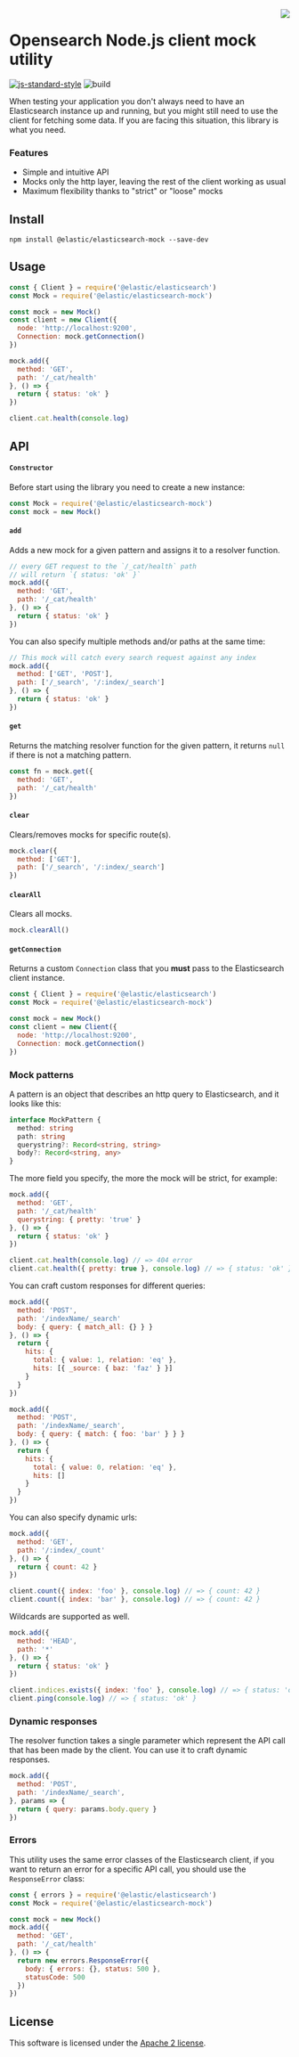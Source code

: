 <img align="right" width="auto" height="auto" src="https://www.elastic.co/static-res/images/elastic-logo-200.png">

# Opensearch Node.js client mock utility

[![js-standard-style](https://img.shields.io/badge/code%20style-standard-brightgreen.svg?style=flat)](http://standardjs.com/)  ![build](https://github.com/elastic/elasticsearch-js-mock/workflows/build/badge.svg)

When testing your application you don't always need to have an Elasticsearch instance up and running, but you might still need to use the client for fetching some data. If you are facing this situation, this library is what you need.

### Features

- Simple and intuitive API
- Mocks only the http layer, leaving the rest of the client working as usual
- Maximum flexibility thanks to "strict" or "loose" mocks

## Install
```
npm install @elastic/elasticsearch-mock --save-dev
```

## Usage

```js
const { Client } = require('@elastic/elasticsearch')
const Mock = require('@elastic/elasticsearch-mock')

const mock = new Mock()
const client = new Client({
  node: 'http://localhost:9200',
  Connection: mock.getConnection()
})

mock.add({
  method: 'GET',
  path: '/_cat/health'
}, () => {
  return { status: 'ok' }
})

client.cat.health(console.log)
```

## API

#### `Constructor`

Before start using the library you need to create a new instance:
```js
const Mock = require('@elastic/elasticsearch-mock')
const mock = new Mock()
```

#### `add`

Adds a new mock for a given pattern and assigns it to a resolver function.

```js
// every GET request to the `/_cat/health` path
// will return `{ status: 'ok' }`
mock.add({
  method: 'GET',
  path: '/_cat/health'
}, () => {
  return { status: 'ok' }
})
```

You can also specify multiple methods and/or paths at the same time:
```js
// This mock will catch every search request against any index
mock.add({
  method: ['GET', 'POST'],
  path: ['/_search', '/:index/_search']
}, () => {
  return { status: 'ok' }
})
```

#### `get`

Returns the matching resolver function for the given pattern, it returns `null` if there is not a matching pattern.

```js
const fn = mock.get({
  method: 'GET',
  path: '/_cat/health'
})
```

#### `clear`

Clears/removes mocks for specific route(s).

```js
mock.clear({
  method: ['GET'],
  path: ['/_search', '/:index/_search']
})
```

#### `clearAll`

Clears all mocks.

```js
mock.clearAll()
```

#### `getConnection`

Returns a custom `Connection` class that you **must** pass to the Elasticsearch client instance.

```js
const { Client } = require('@elastic/elasticsearch')
const Mock = require('@elastic/elasticsearch-mock')

const mock = new Mock()
const client = new Client({
  node: 'http://localhost:9200',
  Connection: mock.getConnection()
})
```

### Mock patterns

A pattern is an object that describes an http query to Elasticsearch, and it looks like this:
```ts
interface MockPattern {
  method: string
  path: string
  querystring?: Record<string, string>
  body?: Record<string, any>
}
```

The more field you specify, the more the mock will be strict, for example:
```js
mock.add({
  method: 'GET',
  path: '/_cat/health'
  querystring: { pretty: 'true' }
}, () => {
  return { status: 'ok' }
})

client.cat.health(console.log) // => 404 error
client.cat.health({ pretty: true }, console.log) // => { status: 'ok' }
```

You can craft custom responses for different queries:

```js
mock.add({
  method: 'POST',
  path: '/indexName/_search'
  body: { query: { match_all: {} } }
}, () => {
  return {
    hits: {
      total: { value: 1, relation: 'eq' },
      hits: [{ _source: { baz: 'faz' } }]
    }
  }
})

mock.add({
  method: 'POST',
  path: '/indexName/_search',
  body: { query: { match: { foo: 'bar' } } }
}, () => {
  return {
    hits: {
      total: { value: 0, relation: 'eq' },
      hits: []
    }
  }
})
```

You can also specify dynamic urls:
```js
mock.add({
  method: 'GET',
  path: '/:index/_count'
}, () => {
  return { count: 42 }
})

client.count({ index: 'foo' }, console.log) // => { count: 42 }
client.count({ index: 'bar' }, console.log) // => { count: 42 }
```

Wildcards are supported as well.
```js
mock.add({
  method: 'HEAD',
  path: '*'
}, () => {
  return { status: 'ok' }
})

client.indices.exists({ index: 'foo' }, console.log) // => { status: 'ok' }
client.ping(console.log) // => { status: 'ok' }
```

### Dynamic responses

The resolver function takes a single parameter which represent the API call that has been made by the client.
You can use it to craft dynamic responses.

```js
mock.add({
  method: 'POST',
  path: '/indexName/_search',
}, params => {
  return { query: params.body.query }
})
```

### Errors

This utility uses the same error classes of the Elasticsearch client, if you want to return an error for a specific API call, you should use the `ResponseError` class:

```js
const { errors } = require('@elastic/elasticsearch')
const Mock = require('@elastic/elasticsearch-mock')

const mock = new Mock()
mock.add({
  method: 'GET',
  path: '/_cat/health'
}, () => {
  return new errors.ResponseError({
    body: { errors: {}, status: 500 },
    statusCode: 500
  })
})
```

## License

This software is licensed under the [Apache 2 license](./LICENSE).

